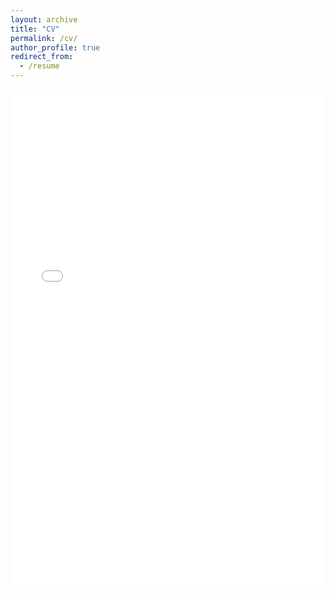```yaml
---
layout: archive
title: "CV"
permalink: /cv/
author_profile: true
redirect_from:
  - /resume
---
```


<iframe src="/files/Richard CV.pdf" width="100%" height="800" frameborder="no" border="0" marginwidth="0" marginheight="0"></iframe>